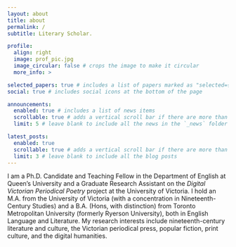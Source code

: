 ```yaml
---
layout: about
title: about
permalink: /
subtitle: Literary Scholar.

profile:
  align: right
  image: prof_pic.jpg
  image_circular: false # crops the image to make it circular
  more_info: >

selected_papers: true # includes a list of papers marked as "selected={true}"
social: true # includes social icons at the bottom of the page

announcements:
  enabled: true # includes a list of news items
  scrollable: true # adds a vertical scroll bar if there are more than 3 news items
  limit: 5 # leave blank to include all the news in the `_news` folder

latest_posts:
  enabled: true
  scrollable: true # adds a vertical scroll bar if there are more than 3 new posts items
  limit: 3 # leave blank to include all the blog posts
---
```


I am a Ph.D. Candidate and Teaching Fellow in the Department of English at Queen’s University and a Graduate Research Assistant on the <I>Digital Victorian Periodical Poetry</i> project at the University of Victoria. I hold an M.A. from the University of Victoria (with a concentration in Nineteenth-Century Studies) and a B.A. (Hons, with distinction) from Toronto Metropolitan University (formerly Ryerson University), both in English Language and Literature. My research interests include nineteenth-century literature and culture, the Victorian periodical press, popular fiction, print culture, and the digital humanities.

